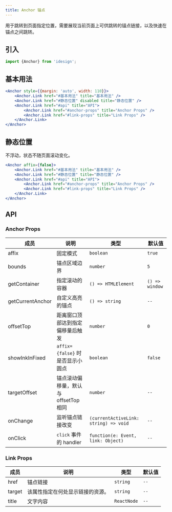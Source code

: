 ```yaml
---
title: Anchor 锚点
---
```


用于跳转到页面指定位置，需要展现当前页面上可供跳转的锚点链接，以及快速在锚点之间跳转。

## 引入

```js
import {Anchor} from 'idesign';
```

## 基本用法

```jsx live fffx
<Anchor style={{margin: 'auto', width: 110}}>
    <Anchor.Link href="#基本用法" title="基本用法" />
    <Anchor.Link href="#静态位置" disabled title="静态位置" />
    <Anchor.Link href="#api" title="API">
        <Anchor.Link href="#anchor-props" title="Anchor Props" />
        <Anchor.Link href="#link-props" title="Link Props" />
    </Anchor.Link>
</Anchor>
```

## 静态位置

不浮动，状态不随页面滚动变化。

```jsx live fffx
<Anchor affix={false}>
    <Anchor.Link href="#基本用法" title="基本用法" />
    <Anchor.Link href="#静态位置" title="静态位置" />
    <Anchor.Link href="#api" title="API">
        <Anchor.Link href="#anchor-props" title="Anchor Props" />
        <Anchor.Link href="#link-props" title="Link Props" />
    </Anchor.Link>
</Anchor>
```

## API

### Anchor Props

| 成员             | 说明                                  | 类型                                  | 默认值         |
| ---------------- | ------------------------------------- | ------------------------------------- | -------------- |
| affix            | 固定模式                              | `boolean`                             | `true`         |
| bounds           | 锚点区域边界                          | `number`                              | `5`            |
| getContainer     | 指定滚动的容器                        | `() => HTMLElement`                   | `() => window` |
| getCurrentAnchor | 自定义高亮的锚点                      | `() => string`                        | `--`           |
| offsetTop        | 距离窗口顶部达到指定偏移量后触发      | `number`                              | `0`            |
| showInkInFixed   | `affix={false}` 时是否显示小圆点      | `boolean`                             | `false`        |
| targetOffset     | 锚点滚动偏移量，默认与 offsetTop 相同 | `number`                              | `--`           |
| onChange         | 监听锚点链接改变                      | `(currentActiveLink: string) => void` | `--`           |
| onClick          | `click` 事件的 handler                | `function(e: Event, link: Object)`    | `--`           |

### Link Props

| 成员   | 说明                             | 类型        | 默认值 |
| ------ | -------------------------------- | ----------- | ------ |
| href   | 锚点链接                         | `string`    | `--`   |
| target | 该属性指定在何处显示链接的资源。 | `string`    | `--`   |
| title  | 文字内容                         | `ReactNode` | `--`   |
